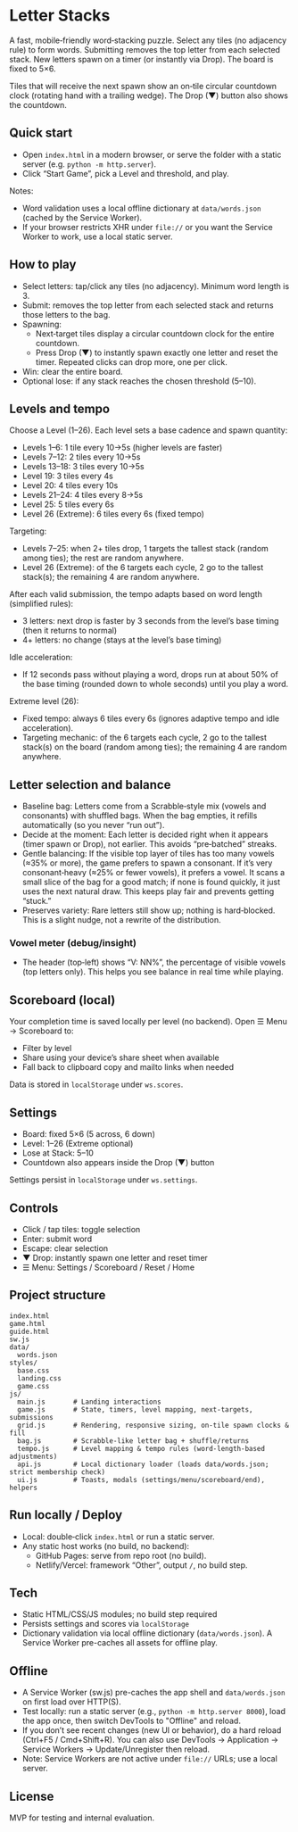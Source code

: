 # Letter Stacks

A fast, mobile‑friendly word‑stacking puzzle. Select any tiles (no adjacency rule) to form words. Submitting removes the top letter from each selected stack. New letters spawn on a timer (or instantly via Drop). The board is fixed to 5×6.

Tiles that will receive the next spawn show an on‑tile circular countdown clock (rotating hand with a trailing wedge). The Drop (▼) button also shows the countdown.

## Quick start

- Open `index.html` in a modern browser, or serve the folder with a static server (e.g. `python -m http.server`).
- Click “Start Game”, pick a Level and threshold, and play.

Notes:
- Word validation uses a local offline dictionary at `data/words.json` (cached by the Service Worker).
- If your browser restricts XHR under `file://` or you want the Service Worker to work, use a local static server.

## How to play

- Select letters: tap/click any tiles (no adjacency). Minimum word length is 3.
- Submit: removes the top letter from each selected stack and returns those letters to the bag.
- Spawning:
  - Next‑target tiles display a circular countdown clock for the entire countdown.
  - Press Drop (▼) to instantly spawn exactly one letter and reset the timer. Repeated clicks can drop more, one per click.
- Win: clear the entire board.
- Optional lose: if any stack reaches the chosen threshold (5–10).

## Levels and tempo

Choose a Level (1–26). Each level sets a base cadence and spawn quantity:

- Levels 1–6: 1 tile every 10→5s (higher levels are faster)
- Levels 7–12: 2 tiles every 10→5s
- Levels 13–18: 3 tiles every 10→5s
- Level 19: 3 tiles every 4s
- Level 20: 4 tiles every 10s
- Levels 21–24: 4 tiles every 8→5s
- Level 25: 5 tiles every 6s
- Level 26 (Extreme): 6 tiles every 6s (fixed tempo)

Targeting:
- Levels 7–25: when 2+ tiles drop, 1 targets the tallest stack (random among ties); the rest are random anywhere.
- Level 26 (Extreme): of the 6 targets each cycle, 2 go to the tallest stack(s); the remaining 4 are random anywhere.

After each valid submission, the tempo adapts based on word length (simplified rules):

- 3 letters: next drop is faster by 3 seconds from the level’s base timing (then it returns to normal)
- 4+ letters: no change (stays at the level’s base timing)

Idle acceleration:
- If 12 seconds pass without playing a word, drops run at about 50% of the base timing (rounded down to whole seconds) until you play a word.

Extreme level (26):
- Fixed tempo: always 6 tiles every 6s (ignores adaptive tempo and idle acceleration).
- Targeting mechanic: of the 6 targets each cycle, 2 go to the tallest stack(s) on the board (random among ties); the remaining 4 are random anywhere.

## Letter selection and balance

- Baseline bag: Letters come from a Scrabble‑style mix (vowels and consonants) with shuffled bags. When the bag empties, it refills automatically (so you never “run out”).
- Decide at the moment: Each letter is decided right when it appears (timer spawn or Drop), not earlier. This avoids “pre‑batched” streaks.
- Gentle balancing: If the visible top layer of tiles has too many vowels (≈35% or more), the game prefers to spawn a consonant. If it’s very consonant‑heavy (≈25% or fewer vowels), it prefers a vowel. It scans a small slice of the bag for a good match; if none is found quickly, it just uses the next natural draw. This keeps play fair and prevents getting “stuck.”
- Preserves variety: Rare letters still show up; nothing is hard‑blocked. This is a slight nudge, not a rewrite of the distribution.

### Vowel meter (debug/insight)

- The header (top‑left) shows “V: NN%”, the percentage of visible vowels (top letters only). This helps you see balance in real time while playing.

## Scoreboard (local)

Your completion time is saved locally per level (no backend). Open ☰ Menu → Scoreboard to:
- Filter by level
- Share using your device’s share sheet when available
- Fall back to clipboard copy and mailto links when needed

Data is stored in `localStorage` under `ws.scores`.

## Settings

- Board: fixed 5×6 (5 across, 6 down)
- Level: 1–26 (Extreme optional)
- Lose at Stack: 5–10
- Countdown also appears inside the Drop (▼) button

Settings persist in `localStorage` under `ws.settings`.

## Controls

- Click / tap tiles: toggle selection
- Enter: submit word
- Escape: clear selection
- ▼ Drop: instantly spawn one letter and reset timer
- ☰ Menu: Settings / Scoreboard / Reset / Home

## Project structure

```
index.html
game.html
guide.html
sw.js
data/
  words.json
styles/
  base.css
  landing.css
  game.css
js/
  main.js       # Landing interactions
  game.js       # State, timers, level mapping, next-targets, submissions
  grid.js       # Rendering, responsive sizing, on-tile spawn clocks & fill
  bag.js        # Scrabble-like letter bag + shuffle/returns
  tempo.js      # Level mapping & tempo rules (word-length-based adjustments)
  api.js        # Local dictionary loader (loads data/words.json; strict membership check)
  ui.js         # Toasts, modals (settings/menu/scoreboard/end), helpers
```

## Run locally / Deploy

- Local: double‑click `index.html` or run a static server.
- Any static host works (no build, no backend):
  - GitHub Pages: serve from repo root (no build).
  - Netlify/Vercel: framework “Other”, output `/`, no build step.

## Tech

- Static HTML/CSS/JS modules; no build step required
- Persists settings and scores via `localStorage`
- Dictionary validation via local offline dictionary (`data/words.json`). A Service Worker pre-caches all assets for offline play.

## Offline

- A Service Worker (sw.js) pre-caches the app shell and `data/words.json` on first load over HTTP(S).
- Test locally: run a static server (e.g., `python -m http.server 8000`), load the app once, then switch DevTools to "Offline" and reload.
- If you don’t see recent changes (new UI or behavior), do a hard reload (Ctrl+F5 / Cmd+Shift+R). You can also use DevTools → Application → Service Workers → Update/Unregister then reload.
- Note: Service Workers are not active under `file://` URLs; use a local server.

## License

MVP for testing and internal evaluation.
